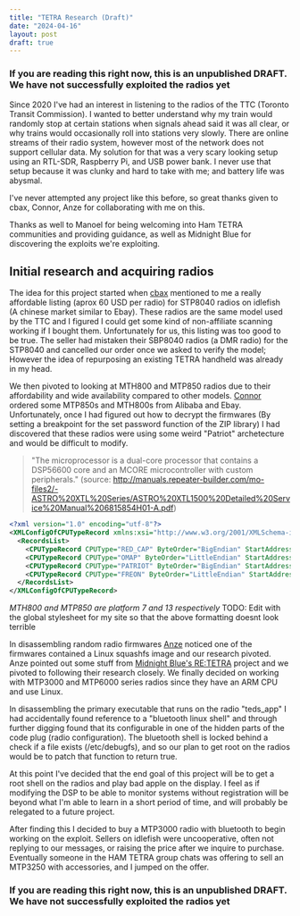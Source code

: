 ```yaml
---
title: "TETRA Research (Draft)"
date: "2024-04-16"
layout: post
draft: true
---
```

### If you are reading this right now, this is an unpublished DRAFT. We have not successfully exploited the radios yet

Since 2020 I've had an interest in listening to the radios of the TTC (Toronto Transit Commission). I wanted to better understand why my train would randomly stop at certain stations when signals ahead said it was all clear, or why trains would occasionally roll into stations very slowly. There are online streams of their radio system, however most of the network does not support cellular data. My solution for that was a very scary looking setup using an RTL-SDR, Raspberry Pi, and USB power bank. I never use that setup because it was clunky and hard to take with me; and battery life was abysmal.

I've never attempted any project like this before, so great thanks given to cbax, Connor, Anze for collaborating with me on this.

Thanks as well to Manoel for being welcoming into Ham TETRA communities and providing guidance, as well as Midnight Blue for discovering the exploits we're exploiting.

## Initial research and acquiring radios

The idea for this project started when [cbax](https://cbax.dev) mentioned to me a really affordable listing (aprox 60 USD per radio) for STP8040 radios on idlefish (A chinese market similar to Ebay). These radios are the same model used by the TTC and I figured I could get some kind of non-affiliate scanning working if I bought them. Unfortunately for us, this listing was too good to be true. The seller had mistaken their SBP8040 radios (a DMR radio) for the STP8040 and cancelled our order once we asked to verify the model; However the idea of repurposing an existing TETRA handheld was already in my head.

We then pivoted to looking at MTH800 and MTP850 radios due to their affordability and wide availability compared to other models. [Connor](https://connormcf.com) ordered some MTP850s and MTH800s from Alibaba and Ebay. Unfortunately, once I had figured out how to decrypt the firmwares (By setting a breakpoint for the set password function of the ZIP library) I had discovered that these radios were using some weird "Patriot" archetecture and would be difficult to modify. 

> "The microprocessor is a dual-core processor that contains a DSP56600 core and an MCORE microcontroller with custom peripherals."
(source: http://manuals.repeater-builder.com/mo-files2/-ASTRO%20XTL%20Series/ASTRO%20XTL1500%20Detailed%20Service%20Manual%206815854H01-A.pdf)

```xml
<?xml version="1.0" encoding="utf-8"?>
<XMLConfigOfCPUTypeRecord xmlns:xsi="http://www.w3.org/2001/XMLSchema-instance" xmlns:xsd="http://www.w3.org/2001/XMLSchema">
  <RecordsList>
    <CPUTypeRecord CPUType="RED_CAP" ByteOrder="BigEndian" StartAddress="1073741824" PlatformList="4,3,2,1,5,6" ReleaseIDPtr="268501204"/>
    <CPUTypeRecord CPUType="OMAP" ByteOrder="LittleEndian" StartAddress="201326592" PlatformList="14" ReleaseIDPtr="201850944"/>
    <CPUTypeRecord CPUType="PATRIOT" ByteOrder="BigEndian" StartAddress="268435456" PlatformList="7,8,10,11,12,13,15,16,17,26,28,29,31" ReleaseIDPtr="268501204"/>
    <CPUTypeRecord CPUType="FREON" ByteOrder="LittleEndian" StartAddress="16777216" PlatformList="27,33,34,35,36,37,38,39" ReleaseIDPtr="50331648"/>
  </RecordsList>
</XMLConfigOfCPUTypeRecord>
```
*MTH800 and MTP850 are platform 7 and 13 respectively*
TODO: Edit with the global stylesheet for my site so that the above formatting doesnt look terrible

In disassembling random radio firmwares [Anze](https://anze.dev) noticed one of the firmwares contained a Linux squashfs image and our research pivoted. Anze pointed out some stuff from [Midnight Blue's RE:TETRA](https://midnightblue.nl/retetra) project and we pivoted to following their research closely. We finally decided on working with MTP3000 and MTP6000 series radios since they have an ARM CPU and use Linux.

In disassembling the primary executable that runs on the radio "teds_app" I had accidentally found reference to a "bluetooth linux shell" and through further digging found that its configurable in one of the hidden parts of the code plug (radio configuration). The bluetooth shell is locked behind a check if a file exists (/etc/debugfs), and so our plan to get root on the radios would be to patch that function to return true.

At this point I've decided that the end goal of this project will be to get a root shell on the radios and play bad apple on the display. I feel as if modifying the DSP to be able to monitor systems without registration will be beyond what I'm able to learn in a short period of time, and will probably be relegated to a future project.

After finding this I decided to buy a MTP3000 radio with bluetooth to begin working on the exploit. Sellers on idlefish were uncooperative, often not replying to our messages, or raising the price after we inquire to purchase. Eventually someone in the HAM TETRA group chats was offering to sell an MTP3250 with accessories, and I jumped on the offer.

### If you are reading this right now, this is an unpublished DRAFT. We have not successfully exploited the radios yet